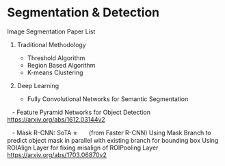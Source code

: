 # Segmentation & Detection

Image Segmentation Paper List
1. Traditional Methodology
    - Threshold Algorithm
    - Region Based Algorithm
    - K-means Clustering
2. Deep Learning

    - Fully Convolutional Networks for Semantic Segmentation
    
    - Feature Pyramid Networks for Object Detection
      https://arxiv.org/abs/1612.03144v2
    
    - Mask R-CNN: SoTA ⭐︎
      
      (from Faster R-CNN) Using Mask Branch to predict object mask in parallel with existing branch for bounding box
      Using ROIAlign Layer for fixing misalign of ROIPooling Layer
      https://arxiv.org/abs/1703.06870v2
